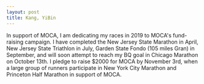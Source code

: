 ```yaml
---
layout: post
title: Kang, YiBin
---
```


In support of MOCA, I am dedicating my races in 2019 to MOCA's fund-raising campaign. I have completed the New Jersey State Marathon in April, New Jersey State Triathlon in July, Garden State Fondo (105 miles Gran) in September, and will soon attempt to reach my BQ goal in Chicago Marathon on October 13th.  I pledge to raise $2000 for MOCA by November 3rd, when a large group of runners participate in New York City Marathon and Princeton Half Marathon in support of MOCA.


